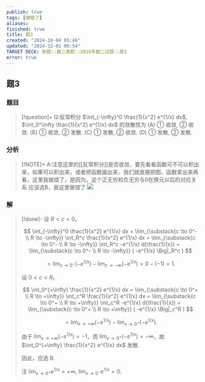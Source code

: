 ```yaml
---
publish: true
tags: [做错了]
aliases: 
finished: true
title: 题3
created: "2024-10-04 05:46"
updated: "2024-12-01 06:54"
TARGET DECK: 刷题::数二真题::2016年数二试题::题3
error: true
---
```

## 题3
### 题目
> [!question]+
> Q:反常积分 $\int_{-\infty}^0 \frac{1}{x^2} e^{1/x} dx$, $\int_0^\infty \frac{1}{x^2} e^{1/x} dx$ 的敛散性为
> (A) ① 收敛, ② 收敛.
> (B) ① 收敛, ② 发散.
> (C) ① 发散, ② 收敛.
> (D) ① 发散, ② 发散.
### 分析
> [!NOTE]+
> A:注意这里的[[反常积分]]是否收敛，要先看看函数可不可以积出来，如果可以积出来，或者把函数画出来，我们就直接把图、函数拿出来再看，这里我做错了，是因为，这个正无穷和负无穷与0在换元以后的对应关系
> 应该选B，我这里做错了
> ![](https://img.hwenyi.live/202411291605591.webp)
### 解
> [!done]-
> 设 $R < c < 0$。
> 
> $$
> \int_{-\infty}^0 \frac{1}{x^2} e^{1/x} dx = \lim_{\substack{c \to 0^- \\ R \to -\infty}} \int_R^c \frac{1}{x^2} e^{1/x} dx = \lim_{\substack{c \to 0^- \\ R \to -\infty}} \int_R^c -e^{1/x} d(\frac{1}{x}) = \lim_{\substack{c \to 0^- \\ R \to -\infty}} ( -e^{1/x} \Big|_R^c )
> $$
> 
> $$
> = \lim_{x \to 0^-} ( -e^{1/x} ) - \lim_{x \to -\infty} ( -e^{1/x} ) = 0 - (-1) = 1.
> $$
> 
> 设 $0 < c < R$。
> 
> $$
> \int_0^{+\infty} \frac{1}{x^2} e^{1/x} dx = \lim_{\substack{c \to 0^+ \\ R \to +\infty}} \int_c^R \frac{1}{x^2} e^{1/x} dx = \lim_{\substack{c \to 0^+ \\ R \to +\infty}} \int_c^R -e^{1/x} d(\frac{1}{x}) = \lim_{\substack{c \to 0^+ \\ R \to +\infty}} ( -e^{1/x} \Big|_c^R )
> $$
> 
> $$
> = \lim_{x \to +\infty} ( -e^{1/x} ) - \lim_{x \to 0^+} ( -e^{1/x} ).
> $$
> 
> 由于 $\lim_{x \to +\infty} ( -e^{1/x} ) = -1$，而 $\lim_{x \to 0^+} ( -e^{1/x} ) = -\infty$，故 $\int_0^{+\infty} \frac{1}{x^2} e^{1/x} dx$ 发散.
> 
> 因此，应选 B.
> 
> 注 $\lim_{x \to 0^+} e^{1/x} = +\infty$, $\lim_{x \to 0^-} e^{1/x} = 0$.

